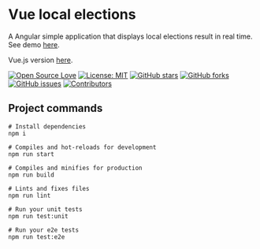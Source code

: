 # Vue local elections
A Angular simple application that displays local elections result in real time.
See demo [here](https://elections.lebo.md).

Vue.js version [here](https://github.com/ionleu/vue-local-elections).

[![Open Source Love](https://badges.frapsoft.com/os/v1/open-source.svg?v=103)](https://github.com/ionleu)
[![License: MIT](https://img.shields.io/badge/License-MIT-green.svg)](https://opensource.org/licenses/MIT)
[![GitHub stars](https://img.shields.io/github/stars/ionleu/ng-local-elections.svg)](https://github.com/ionleu/ng-local-elections/stargazers)
[![GitHub forks](https://img.shields.io/github/forks/ionleu/ng-local-elections.svg)](https://github.com/ionleu/ng-local-elections/network)
[![GitHub issues](https://img.shields.io/github/issues/ionleu/ng-local-elections.svg)](https://github.com/ionleu/ng-local-elections/issues?q=is%3Aissue+is%3Aopen)
[![Contributors](https://img.shields.io/github/contributors/ionleu/ng-local-elections.svg)](https://github.com/ionleu/ng-local-elections/graphs/contributors)

## Project commands
```
# Install dependencies
npm i               

# Compiles and hot-reloads for development
npm run start       

# Compiles and minifies for production
npm run build       

# Lints and fixes files
npm run lint        

# Run your unit tests
npm run test:unit   

# Run your e2e tests
npm run test:e2e 
```